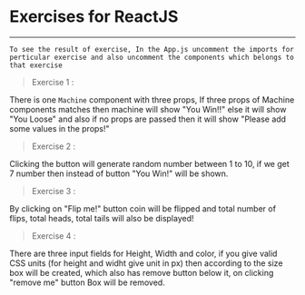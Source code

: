 # Exercises for ReactJS

---

`To see the result of exercise, In the App.js uncomment the imports for perticular exercise and also uncomment the components which belongs to that exercise`

> Exercise 1 :

There is one `Machine` component with three props, If three props of Machine components matches then machine will show "You Win!!" else it will show "You Loose" and also if no props are passed then it will show "Please add some values in the props!"

> Exercise 2 :

Clicking the button will generate random number between 1 to 10, if we get 7 number then instead of button "You Win!" will be shown.

> Exercise 3 :

By clicking on "Flip me!" button coin will be flipped and total number of flips, total heads, total tails will also be displayed!

> Exercise 4 :

There are three input fields for Height, Width and color, if you give valid CSS units (for height and widht give unit in px) then according to the size box will be created, which also has remove button below it, on clicking "remove me" button Box will be removed.
